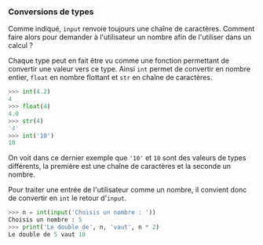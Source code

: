 ### Conversions de types

Comme indiqué, `input` renvoie toujours une chaîne de caractères.
Comment faire alors pour demander à l'utilisateur un nombre afin de l'utiliser dans un calcul ?

Chaque type peut en fait être vu comme une fonction permettant de convertir une valeur vers ce type.
Ainsi `int` permet de convertir en nombre entier, `float` en nombre flottant et `str` en chaîne de caractères.

```python
>>> int(4.2)
4
>>> float(4)
4.0
>>> str(4)
'4'
>>> int('10')
10
```

On voit dans ce dernier exemple que `'10'` et `10` sont des valeurs de types différents, la première est une chaîne de caractères et la seconde un nombre.

Pour traiter une entrée de l'utilisateur comme un nombre, il convient donc de convertir en `int` le retour d'`input`.

```python
>>> n = int(input('Choisis un nombre : '))
Choisis un nombre : 5
>>> print('Le double de', n, 'vaut', n * 2)
Le double de 5 vaut 10
```
